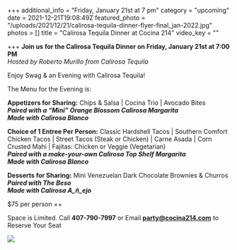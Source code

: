 +++
additional_info = "Friday, January 21st at 7 pm"
category = "upcoming"
date = 2021-12-21T19:08:49Z
featured_photo = "/uploads/2021/12/21/calirosa-tequila-dinner-flyer-final_jan-2022.jpg"
photos = []
title = "Calirosa Tequila Dinner at Cocina 214"
video_key = ""

+++
**Join us for the Calirosa Tequila Dinner on Friday, January 21st at 7:00 PM**  
_Hosted by Roberto Murillo from Calirosa Tequila_

Enjoy Swag & an Evening with Calirosa Tequila!

The Menu for the Evening is:

**Appetizers for Sharing:** Chips & Salsa | Cocina Trio | Avocado Bites  
**_Paired with a “Mini” Orange Blossom Calirosa Margarita  
Made with Calirosa Blanco_**

**Choice of 1 Entree Per Person:** Classic Hardshell Tacos | Southern Comfort Chicken Tacos | Street Tacos (Steak or Chicken) | Carne Asada | Corn Crusted Mahi | Fajitas: Chicken or Veggie (Vegetarian)  
**_Paired with a make-your-own Calirosa Top Shelf Margarita  
Made with Calirosa Blanco_**

**Desserts for Sharing:** Mini Venezuelan Dark Chocolate Brownies & Churros  
**_Paired with The Beso  
Made with Calirosa A_ñ_ejo_**

$75 per person ++

Space is Limited. Call **407-790-7997** or Email **party@cocina214.com** to Reserve Your Seat

![](/uploads/2021/12/21/calirosa-tequila-dinner-flyer-final_jan-2022.jpg)